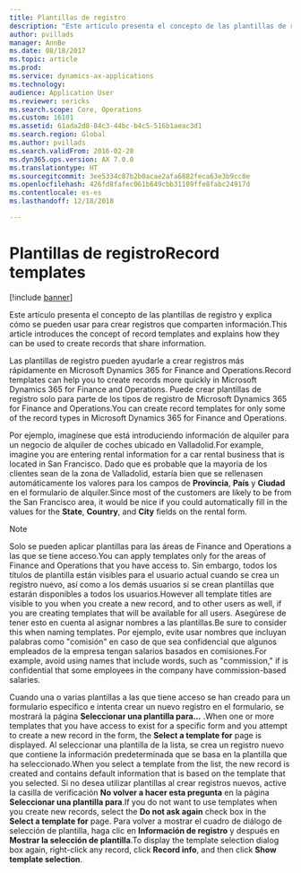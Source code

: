 ```yaml
---
title: Plantillas de registro
description: "Este artículo presenta el concepto de las plantillas de registro y explica cómo se pueden usar para crear registros que comparten información."
author: pvillads
manager: AnnBe
ms.date: 08/18/2017
ms.topic: article
ms.prod: 
ms.service: dynamics-ax-applications
ms.technology: 
audience: Application User
ms.reviewer: sericks
ms.search.scope: Core, Operations
ms.custom: 16101
ms.assetid: 61ada2d8-84c3-44bc-b4c5-516b1aeac3d1
ms.search.region: Global
ms.author: pvillads
ms.search.validFrom: 2016-02-28
ms.dyn365.ops.version: AX 7.0.0
ms.translationtype: HT
ms.sourcegitcommit: 3ee5334c87b2b0acae2afa6882feca63e3b9cc8e
ms.openlocfilehash: 426fd8fafec061b649cbb31109ffe8fabc24917d
ms.contentlocale: es-es
ms.lasthandoff: 12/18/2018

---
```


# <a name="record-templates"></a><span data-ttu-id="8d9ee-103">Plantillas de registro</span><span class="sxs-lookup"><span data-stu-id="8d9ee-103">Record templates</span></span>

[!include [banner](../includes/banner.md)]

<span data-ttu-id="8d9ee-104">Este artículo presenta el concepto de las plantillas de registro y explica cómo se pueden usar para crear registros que comparten información.</span><span class="sxs-lookup"><span data-stu-id="8d9ee-104">This article introduces the concept of record templates and explains how they can be used to create records that share information.</span></span>

<span data-ttu-id="8d9ee-105">Las plantillas de registro pueden ayudarle a crear registros más rápidamente en Microsoft Dynamics 365 for Finance and Operations.</span><span class="sxs-lookup"><span data-stu-id="8d9ee-105">Record templates can help you to create records more quickly in Microsoft Dynamics 365 for Finance and Operations.</span></span> <span data-ttu-id="8d9ee-106">Puede crear plantillas de registro solo para parte de los tipos de registro de Microsoft Dynamics 365 for Finance and Operations.</span><span class="sxs-lookup"><span data-stu-id="8d9ee-106">You can create record templates for only some of the record types in Microsoft Dynamics 365 for Finance and Operations.</span></span>

<span data-ttu-id="8d9ee-107">Por ejemplo, imagínese que está introduciendo información de alquiler para un negocio de alquiler de coches ubicado en Valladolid.</span><span class="sxs-lookup"><span data-stu-id="8d9ee-107">For example, imagine you are entering rental information for a car rental business that is located in San Francisco.</span></span> <span data-ttu-id="8d9ee-108">Dado que es probable que la mayoría de los clientes sean de la zona de Valladolid, estaría bien que se rellenasen automáticamente los valores para los campos de **Provincia**, **País** y **Ciudad** en el formulario de alquiler.</span><span class="sxs-lookup"><span data-stu-id="8d9ee-108">Since most of the customers are likely to be from the San Francisco area, it would be nice if you could automatically fill in the values for the **State**, **Country**, and **City** fields on the rental form.</span></span>

> [!NOTE]
> <span data-ttu-id="8d9ee-109">Solo se pueden aplicar plantillas para las áreas de Finance and Operations a las que se tiene acceso.</span><span class="sxs-lookup"><span data-stu-id="8d9ee-109">You can apply templates only for the areas of Finance and Operations that you have access to.</span></span> <span data-ttu-id="8d9ee-110">Sin embargo, todos los títulos de plantilla están visibles para el usuario actual cuando se crea un registro nuevo, así como a los demás usuarios si se crean plantillas que estarán disponibles a todos los usuarios.</span><span class="sxs-lookup"><span data-stu-id="8d9ee-110">However all template titles are visible to you when you create a new record, and to other users as well, if you are creating templates that will be available for all users.</span></span> <span data-ttu-id="8d9ee-111">Asegúrese de tener esto en cuenta al asignar nombres a las plantillas.</span><span class="sxs-lookup"><span data-stu-id="8d9ee-111">Be sure to consider this when naming templates.</span></span> <span data-ttu-id="8d9ee-112">Por ejemplo, evite usar nombres que incluyan palabras como "comisión" en caso de que sea confidencial que algunos empleados de la empresa tengan salarios basados en comisiones.</span><span class="sxs-lookup"><span data-stu-id="8d9ee-112">For example, avoid using names that include words, such as "commission," if is confidential that some employees in the company have commission-based salaries.</span></span>

<span data-ttu-id="8d9ee-113">Cuando una o varias plantillas a las que tiene acceso se han creado para un formulario específico e intenta crear un nuevo registro en el formulario, se mostrará la página **Seleccionar una plantilla para...** .</span><span class="sxs-lookup"><span data-stu-id="8d9ee-113">When one or more templates that you have access to exist for a specific form and you attempt to create a new record in the form, the **Select a template for** page is displayed.</span></span> <span data-ttu-id="8d9ee-114">Al seleccionar una plantilla de la lista, se crea un registro nuevo que contiene la información predeterminada que se basa en la plantilla que ha seleccionado.</span><span class="sxs-lookup"><span data-stu-id="8d9ee-114">When you select a template from the list, the new record is created and contains default information that is based on the template that you selected.</span></span> <span data-ttu-id="8d9ee-115">Si no desea utilizar plantillas al crear registros nuevos, active la casilla de verificación **No volver a hacer esta pregunta** en la página **Seleccionar una plantilla para**.</span><span class="sxs-lookup"><span data-stu-id="8d9ee-115">If you do not want to use templates when you create new records, select the **Do not ask again** check box in the **Select a template for** page.</span></span> <span data-ttu-id="8d9ee-116">Para volver a mostrar el cuadro de diálogo de selección de plantilla, haga clic en **Información de registro** y después en **Mostrar la selección de plantilla**.</span><span class="sxs-lookup"><span data-stu-id="8d9ee-116">To display the template selection dialog box again, right-click any record, click **Record info**, and then click **Show template selection**.</span></span>

